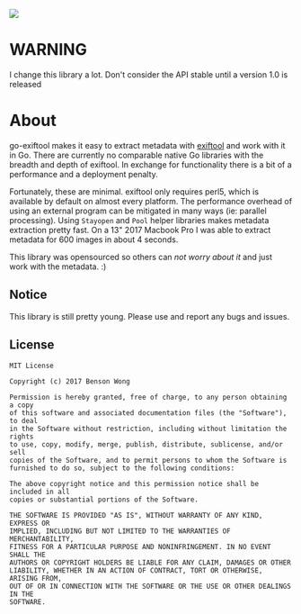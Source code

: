 [![](https://godoc.org/github.com/mostlygeek/parhash?status.svg)](https://godoc.org/github.com/mostlygeek/go-exiftool)

# WARNING

I change this library a lot.  Don't consider the API stable until a version 1.0 is released

# About

go-exiftool makes it easy to extract metadata with [exiftool](https://sno.phy.queensu.ca/~phil/exiftool/) and work with it in Go.  There are currently no comparable native Go libraries with the breadth and depth of exiftool. In exchange for functionality there is a bit of a performance and a deployment penalty.

Fortunately, these are minimal. exiftool only requires perl5, which is available by default on almost every platform. The performance overhead of using an external program can be mitigated in many ways (ie: parallel processing). Using `Stayopen` and `Pool` helper libraries makes metadata extraction pretty fast.  On a 13" 2017 Macbook Pro I was able to extract metadata for 600 images in about 4 seconds.

This library was opensourced so others can _not worry about it_ and just work with the metadata. :)

## Notice

This library is still pretty young. Please use and report any bugs and issues.

## License

```
MIT License

Copyright (c) 2017 Benson Wong

Permission is hereby granted, free of charge, to any person obtaining a copy
of this software and associated documentation files (the "Software"), to deal
in the Software without restriction, including without limitation the rights
to use, copy, modify, merge, publish, distribute, sublicense, and/or sell
copies of the Software, and to permit persons to whom the Software is
furnished to do so, subject to the following conditions:

The above copyright notice and this permission notice shall be included in all
copies or substantial portions of the Software.

THE SOFTWARE IS PROVIDED "AS IS", WITHOUT WARRANTY OF ANY KIND, EXPRESS OR
IMPLIED, INCLUDING BUT NOT LIMITED TO THE WARRANTIES OF MERCHANTABILITY,
FITNESS FOR A PARTICULAR PURPOSE AND NONINFRINGEMENT. IN NO EVENT SHALL THE
AUTHORS OR COPYRIGHT HOLDERS BE LIABLE FOR ANY CLAIM, DAMAGES OR OTHER
LIABILITY, WHETHER IN AN ACTION OF CONTRACT, TORT OR OTHERWISE, ARISING FROM,
OUT OF OR IN CONNECTION WITH THE SOFTWARE OR THE USE OR OTHER DEALINGS IN THE
SOFTWARE.
```
